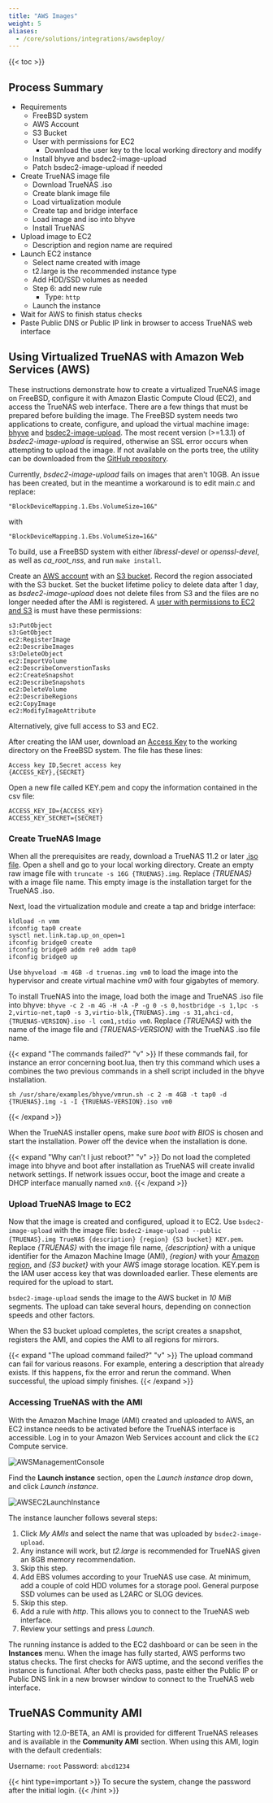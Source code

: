 ```yaml
---
title: "AWS Images"
weight: 5
aliases:
  - /core/solutions/integrations/awsdeploy/
---
```


{{< toc >}}

## Process Summary

* Requirements
  * FreeBSD system
  * AWS Account
  * S3 Bucket
  * User with permissions for EC2
    * Download the user key to the local working directory and modify
  * Install bhyve and bsdec2-image-upload
  * Patch bsdec2-image-upload if needed
* Create TrueNAS image file
  * Download TrueNAS .iso
  * Create blank image file
  * Load virtualization module
  * Create tap and bridge interface
  * Load image and iso into bhyve
  * Install TrueNAS
* Upload image to EC2
  * Description and region name are required
* Launch EC2 instance
  * Select name created with image
  * t2.large is the recommended instance type
  * Add HDD/SSD volumes as needed
  * Step 6: add new rule
    * Type: `http`
  * Launch the instance
* Wait for AWS to finish status checks
* Paste Public DNS or Public IP link in browser to access TrueNAS web interface

## Using Virtualized TrueNAS with Amazon Web Services (AWS)

These instructions demonstrate how to create a virtualized TrueNAS image on FreeBSD, configure it with Amazon Elastic Compute Cloud (EC2), and access the TrueNAS web interface.
There are a few things that must be prepared before building the image.
The FreeBSD system needs two applications to create, configure, and upload the virtual machine image: [bhyve](https://bhyve.org/) and [bsdec2-image-upload](https://www.freshports.org/net/bsdec2-image-upload/).
The most recent version (>=1.3.1) of *bsdec2-image-upload* is required, otherwise an SSL error occurs when attempting to upload the image.
If not available on the ports tree, the utility can be downloaded from the [GitHub repository](https://github.com/cperciva/bsdec2-image-upload).

Currently, *bsdec2-image-upload* fails on images that aren't 10GB.
An issue has been created, but in the meantime a workaround is to edit <file>main.c</file> and replace:

```
"BlockDeviceMapping.1.Ebs.VolumeSize=10&"
```
with

```
"BlockDeviceMapping.1.Ebs.VolumeSize=16&"
```

To build, use a FreeBSD system with either *libressl-devel* or *openssl-devel*, as well as *ca_root_nss*, and run `make install`.

Create an [AWS account](https://portal.aws.amazon.com/billing/signup?nc2=h_ct&src=default&redirect_url=https%3A%2F%2Faws.amazon.com%2Fregistration-confirmation#/start) with an [S3 bucket](https://docs.aws.amazon.com/quickstarts/latest/s3backup/step-1-create-bucket.html).
Record the region associated with the S3 bucket.
Set the bucket lifetime policy to delete data after 1 day, as *bsdec2-image-upload* does not delete files from S3 and the files are no longer needed after the AMI is registered.
A [user with permissions to EC2 and S3](https://docs.aws.amazon.com/IAM/latest/UserGuide/id_users_create.html) is must have these permissions:

```
s3:PutObject
s3:GetObject
ec2:RegisterImage
ec2:DescribeImages
s3:DeleteObject
ec2:ImportVolume
ec2:DescribeConverstionTasks
ec2:CreateSnapshot
ec2:DescribeSnapshots
ec2:DeleteVolume
ec2:DescribeRegions
ec2:CopyImage
ec2:ModifyImageAttribute
```
Alternatively, give full access to S3 and EC2.

After creating the IAM user, download an [Access Key](https://docs.aws.amazon.com/IAM/latest/UserGuide/id_credentials_access-keys.html) to the working directory on the FreeBSD system.
The file has these lines:

```
Access key ID,Secret access key
{ACCESS_KEY},{SECRET}
```

Open a new file called <file>KEY.pem</file> and copy the information contained in the <file>csv</file> file:

```
ACCESS_KEY_ID={ACCESS_KEY}
ACCESS_KEY_SECRET={SECRET}
```

### Create TrueNAS Image

When all the prerequisites are ready, download a TrueNAS 11.2 or later [.iso file](https://www.freenas.org/download-freenas-release/).
Open a shell and go to your local working directory.
Create an empty raw image file with `truncate -s 16G {TRUENAS}.img`.
Replace *{TRUENAS}* with a image file name.
This empty image is the installation target for the TrueNAS <file>.iso</file>.

Next, load the virtualization module and create a tap and bridge interface:

```
kldload -n vmm
ifconfig tap0 create
sysctl net.link.tap.up_on_open=1
ifconfig bridge0 create
ifconfig bridge0 addm re0 addm tap0
ifconfig bridge0 up
```

Use `bhyveload -m 4GB -d truenas.img vm0` to load the image into the hypervisor and create virtual machine *vm0* with four gigabytes of memory.

To install TrueNAS into the image, load both the image and TrueNAS <file>.iso</file> file into bhyve: `bhyve -c 2 -m 4G -H -A -P -g 0 -s 0,hostbridge -s 1,lpc -s 2,virtio-net,tap0 -s 3,virtio-blk,{TRUENAS}.img -s 31,ahci-cd,{TRUENAS-VERSION}.iso -l com1,stdio vm0`.
Replace *{TRUENAS}* with the name of the image file and *{TRUENAS-VERSION}* with the TrueNAS <file>.iso</file> file name.

{{< expand "The commands failed?" "v" >}}
If these commands fail, for instance an error concerning <file>boot.lua</file>, then try this command which uses a combines the two previous commands in a shell script included in the bhyve installation.

```
sh /usr/share/examples/bhyve/vmrun.sh -c 2 -m 4GB -t tap0 -d {TRUENAS}.img -i -I {TRUENAS-VERSION}.iso vm0
```
{{< /expand >}}

When the TrueNAS installer opens, make sure *boot with BIOS* is chosen and start the installation.
Power off the device when the installation is done.

{{< expand "Why can't I just reboot?" "v" >}}
Do not load the completed image into bhyve and boot after installation as TrueNAS will create invalid network settings.
If network issues occur, boot the image and create a DHCP interface manually named `xn0`.
{{< /expand >}}

### Upload TrueNAS Image to EC2

Now that the image is created and configured, upload it to EC2.
Use `bsdec2-image-upload` with the image file: `bsdec2-image-upload --public {TRUENAS}.img TrueNAS {description} {region} {S3 bucket} KEY.pem`.
Replace *{TRUENAS}* with the image file name, *{description}* with a unique identifier for the Amazon Machine Image (AMI), *{region}* with your [Amazon region](https://docs.aws.amazon.com/AmazonRDS/latest/UserGuide/Concepts.RegionsAndAvailabilityZones.html), and *{S3 bucket}* with your AWS image storage location.
<file>KEY.pem</file> is the IAM user access key that was downloaded earlier.
These elements are required for the upload to start.

`bsdec2-image-upload` sends the image to the AWS bucket in *10 MiB* segments.
The upload can take several hours, depending on connection speeds and other factors.

When the S3 bucket upload completes, the script creates a snapshot, registers the AMI, and copies the AMI to all regions for mirrors.

{{< expand "The upload command failed?" "v" >}}
The upload command can fail for various reasons.
For example, entering a description that already exists.
If this happens, fix the error and rerun the command.
When successful, the upload simply finishes.
{{< /expand >}}

### Accessing TrueNAS with the AMI

With the Amazon Machine Image (AMI) created and uploaded to AWS, an EC2 instance needs to be activated before the TrueNAS interface is accessible.
Log in to your Amazon Web Services account and click the `EC2` Compute service.

![AWSManagementConsole](/images/CORE/AWSManagementConsole.png "AWS Management Console")

Find the **Launch instance** section, open the *Launch instance* drop down, and click *Launch instance*.

![AWSEC2LaunchInstance](/images/CORE/AWSEC2LaunchInstance.png "Launching the instance")

The instance launcher follows several steps:

1. Click *My AMIs* and select the name that was uploaded by `bsdec2-image-upload`.
2. Any instance will work, but *t2.large* is recommended for TrueNAS given an 8GB memory recommendation.
3. Skip this step.
4. Add EBS volumes according to your TrueNAS use case.
   At minimum, add a couple of cold HDD volumes for a storage pool.
   General purpose SSD volumes can be used as L2ARC or SLOG devices.
5. Skip this step.
6. Add a rule with *http*. This allows you to connect to the TrueNAS web interface.
7. Review your settings and press *Launch*.

The running instance is added to the EC2 dashboard or can be seen in the **Instances** menu.
When the image has fully started, AWS performs two status checks.
The first checks for AWS uptime, and the second verifies the instance is functional.
After both checks pass, paste either the Public IP or Public DNS link in a new browser window to connect to the TrueNAS web interface.

## TrueNAS Community AMI

Starting with 12.0-BETA, an AMI is provided for different TrueNAS releases and is available in the **Community AMI** section.
When using this AMI, login with the default credentials:

Username: `root`
Password: `abcd1234`

{{< hint type=important >}}
To secure the system, change the password after the initial login.
{{< /hint >}}
